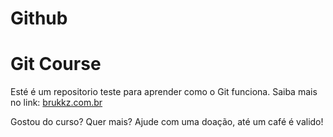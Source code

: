 # Github
# Git Course
Esté é um repositorio teste para aprender como o Git funciona.
Saiba mais no link: [brukkz.com.br](http://bruhkz.com.br)

Gostou do curso? Quer mais? Ajude com uma doação, até um café é valido! 
